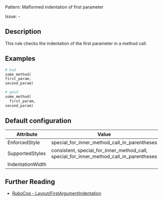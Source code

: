 Pattern: Malformed indentation of first parameter

Issue: -

## Description

This rule checks the indentation of the first parameter in a method call.

## Examples

```ruby
# bad
some_method(
first_param,
second_param)

# good
some_method(
  first_param,
second_param)
```

## Default configuration

Attribute | Value
--- | ---
EnforcedStyle | special_for_inner_method_call_in_parentheses
SupportedStyles | consistent, special_for_inner_method_call, special_for_inner_method_call_in_parentheses
IndentationWidth |

## Further Reading

* [RuboCop - Layout/FirstArgumentIndentation](https://rubocop.readthedocs.io/en/latest/cops_layout/#layoutfirstargumentindentation)
